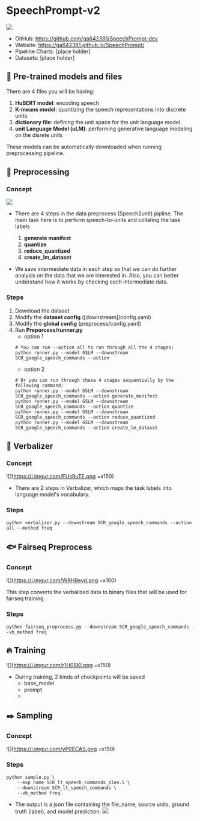 # SpeechPrompt-v2

![](https://ga642381.github.io/SpeechPrompt/SpeechPrompt-v2-assets/SpeechPrompt-v2-12tasks-framework.png)

- GitHub: https://github.com/ga642381/SpeechPrompt-dev
- Website: https://ga642381.github.io/SpeechPrompt/
- Pipeline Charts: [place holder]
- Datasets: [place holder]

## :elephant: Pre-trained models and files

There are 4 files you will be having:

1. **HuBERT model**: encoding speech
2. **K-means model**: quantizing the speech representations into discrete units
3. **dictionary file**: defining the unit space for the unit language model.
4. **unit Language Model (uLM)**: performing generative language modeling on the disrete units

These models can be automatically downloaded when running preprocessing pipeline.

## :wrench: Preprocessing

### Concept

![](https://i.imgur.com/keY07YP.png)

- There are 4 steps in the data preprocess (Speech2unit) pipline. The main task here is to perform speech-to-units and collating the task labels

  1. **generate manifest**
  2. **quantize**
  3. **reduce_quantized**
  4. **create_lm_dataset**

- We save intermediate data in each step so that we can do further analysis on the data that we are interested in. Also, you can better understand how it works by checking each intermediate data.

### Steps

1. Download the dataset
2. Modify the **dataset config** ([downstream]/config.yaml)
3. Modify the **global config** (preprocess/config.yaml)
4. Run **Preporcess/runner.py**
   - option 1
   ```shell
   # You can run --action all to run through all the 4 stages:
   python runner.py --model GSLM --downstream SCR_google_speech_commands --action
   ```
   - option 2
   ```shell
   # Or you can run through these 4 stages sequentially by the following command:
   python runner.py --model GSLM --downstream SCR_google_speech_commands --action generate_manifest
   python runner.py --model GSLM --downstream SCR_google_speech_commands --action quantize
   python runner.py --model GSLM --downstream SCR_google_speech_commands --action reduce_quantized
   python runner.py --model GSLM --downstream SCR_google_speech_commands --action create_lm_dataset
   ```

## :arrows_counterclockwise: Verbalizer

### Concept

![](https://i.imgur.com/FUs9uTE.png =x150)

- There are 2 steps in Verbalizer, which maps the task labels into language model's vocabulary.

### Steps

```shell
python verbalizer.py --downstream SCR_google_speech_commands --action all --method freq
```

## :fish: Fairseq Preprocess

### Concept

![](https://i.imgur.com/WRH8evd.png =x100)

This step converts the verbalized data to binary files that will be used for fairseq training.

### Steps

```shell
python fairseq_preprocess.py --downstream SCR_google_speech_commands --vb_method freq
```

## :fire: Training

![](https://i.imgur.com/r1H08Kl.png =x150)

- During training, 2 kinds of checkpoints will be saved
  - base_model
  - prompt
  -

## :black_nib: Sampling

### Concept

![](https://i.imgur.com/yP0ECAS.png =x150)

### Steps

```shell
python sample.py \
    --exp_name SCR_lt_speech_commands_plen.5 \
    --downstream SCR_lt_speech_commands \
    --vb_method freq
```

- The output is a json file containing the file_name, source units, ground truth (label), and model prediction:
  ![](https://hackmd.io/_uploads/S1sAWiVBn.png)
